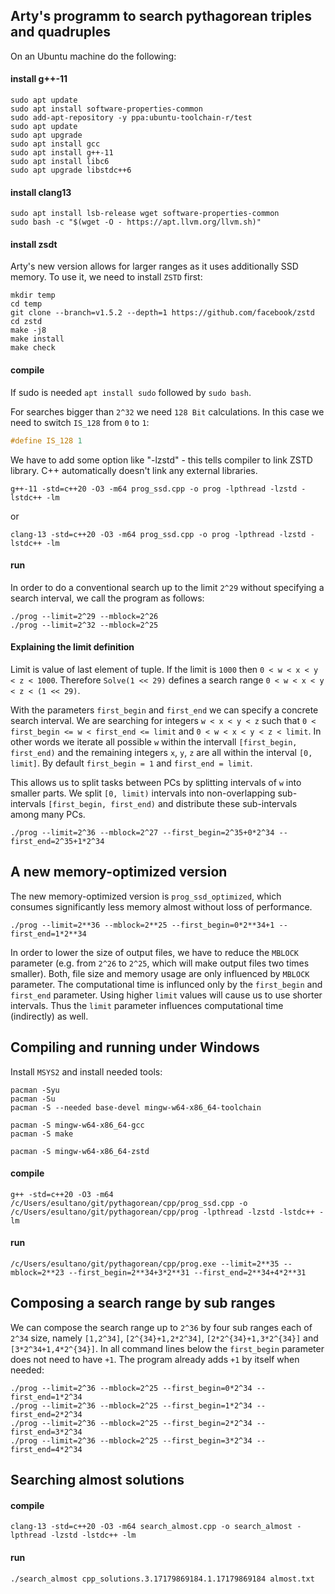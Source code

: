 ## Arty's programm to search pythagorean triples and quadruples

On an Ubuntu machine do the following:

#### install g++-11

```console
sudo apt update
sudo apt install software-properties-common
sudo add-apt-repository -y ppa:ubuntu-toolchain-r/test
sudo apt update
sudo apt upgrade
sudo apt install gcc
sudo apt install g++-11
sudo apt install libc6
sudo apt upgrade libstdc++6
```

#### install clang13

```console
sudo apt install lsb-release wget software-properties-common
sudo bash -c "$(wget -O - https://apt.llvm.org/llvm.sh)"
```

#### install zsdt
Arty's new version allows for larger ranges as it uses additionally SSD memory.
To use it, we need to install `ZSTD` first:

```console
mkdir temp
cd temp
git clone --branch=v1.5.2 --depth=1 https://github.com/facebook/zstd
cd zstd
make -j8
make install
make check
```

#### compile
If sudo is needed `apt install sudo` followed by `sudo bash`.

For searches bigger than `2^32` we need `128 Bit` calculations. In this case we need to switch `IS_128` from `0` to `1`:

```cpp
#define IS_128 1
```

We have to add some option like "-lzstd" - this tells compiler to link ZSTD library. C++ automatically doesn't link any external libraries.

```console
g++-11 -std=c++20 -O3 -m64 prog_ssd.cpp -o prog -lpthread -lzstd -lstdc++ -lm
```

or

```console
clang-13 -std=c++20 -O3 -m64 prog_ssd.cpp -o prog -lpthread -lzstd -lstdc++ -lm
```

#### run
In order to do a conventional search up to the limit `2^29` without specifying a search interval, we call the program as follows:

```console
./prog --limit=2^29 --mblock=2^26
./prog --limit=2^32 --mblock=2^25
```

#### Explaining the limit definition
Limit is value of last element of tuple. If the limit is `1000` then `0 < w < x < y < z < 1000`.
Therefore `Solve(1 << 29)` defines a search range `0 < w < x < y < z < (1 << 29)`.

With the parameters `first_begin` and `first_end` we can specify a concrete search interval. We are searching for integers `w < x < y < z` such that `0 < first_begin <= w < first_end <= limit` and `0 < w < x < y < z < limit`. In other words we iterate all possible `w` within the intervall `[first_begin, first_end)` and the remaining integers `x`, `y`, `z` are all within the interval `[0, limit]`. By default `first_begin = 1` and `first_end = limit`.

This allows us to split tasks between PCs by splitting intervals of `w` into smaller parts. We split `[0, limit)` intervals into non-overlapping sub-intervals `[first_begin, first_end)` and distribute these sub-intervals among many PCs.

```console
./prog --limit=2^36 --mblock=2^27 --first_begin=2^35+0*2^34 --first_end=2^35+1*2^34
```

## A new memory-optimized version
The new memory-optimized version is `prog_ssd_optimized`, which consumes significantly less memory almost without loss of performance.

```console
./prog --limit=2**36 --mblock=2**25 --first_begin=0*2**34+1 --first_end=1*2**34
```

In order to lower the size of output files, we have to reduce the `MBLOCK` parameter (e.g. from `2^26` to `2^25`, which will make output files two times smaller). Both, file size and memory usage are only influenced by `MBLOCK` parameter. The computational time is influnced only by the `first_begin` and `first_end` parameter. Using higher `limit` values will cause us to use shorter intervals. Thus the `limit` parameter influences computational time (indirectly) as well.

## Compiling and running under Windows

Install `MSYS2` and install needed tools:

```console
pacman -Syu
pacman -Su
pacman -S --needed base-devel mingw-w64-x86_64-toolchain

pacman -S mingw-w64-x86_64-gcc
pacman -S make

pacman -S mingw-w64-x86_64-zstd
```

#### compile

```console
g++ -std=c++20 -O3 -m64 /c/Users/esultano/git/pythagorean/cpp/prog_ssd.cpp -o /c/Users/esultano/git/pythagorean/cpp/prog -lpthread -lzstd -lstdc++ -lm
```

#### run

```console
/c/Users/esultano/git/pythagorean/cpp/prog.exe --limit=2**35 --mblock=2**23 --first_begin=2**34+3*2**31 --first_end=2**34+4*2**31
```

## Composing a search range by sub ranges
We can compose the search range up to `2^36` by four sub ranges each of `2^34` size, namely `[1,2^34]`, `[2^{34}+1,2*2^34]`, `[2*2^{34}+1,3*2^{34}]` and `[3*2^34+1,4*2^{34}]`. In all command lines below the `first_begin` parameter does not need to have `+1`. The program already adds `+1` by itself when needed:

```console
./prog --limit=2^36 --mblock=2^25 --first_begin=0*2^34 --first_end=1*2^34
./prog --limit=2^36 --mblock=2^25 --first_begin=1*2^34 --first_end=2*2^34
./prog --limit=2^36 --mblock=2^25 --first_begin=2*2^34 --first_end=3*2^34
./prog --limit=2^36 --mblock=2^25 --first_begin=3*2^34 --first_end=4*2^34
```

## Searching almost solutions

#### compile

```console
clang-13 -std=c++20 -O3 -m64 search_almost.cpp -o search_almost -lpthread -lzstd -lstdc++ -lm
```

#### run

```console
./search_almost cpp_solutions.3.17179869184.1.17179869184 almost.txt
```

